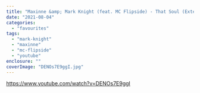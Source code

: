 ```yaml
---
title: "Maxinne &amp; Mark Knight (feat. MC Flipside) - That Soul (Extended Mix)"
date: "2021-08-04"
categories: 
  - "favourites"
tags: 
  - "mark-knight"
  - "maxinne"
  - "mc-flipside"
  - "youtube"
enclosure: ""
coverImage: "DENOs7E9ggI.jpg"
---
```


https://www.youtube.com/watch?v=DENOs7E9ggI
